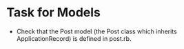 # Task for Models
- Check that the Post model (the Post class which inherits ApplicationRecord) is defined in post.rb.
